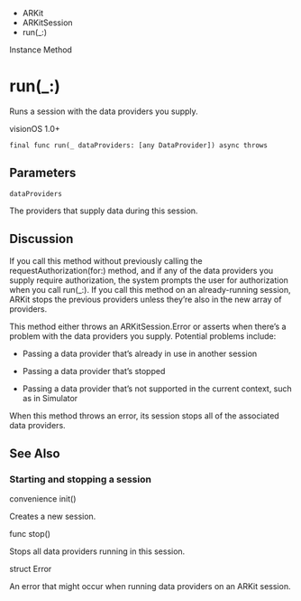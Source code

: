 

- ARKit
- ARKitSession
-  run(\_:) 

Instance Method

# run(\_:)

Runs a session with the data providers you supply.

visionOS 1.0+

``` source
final func run(_ dataProviders: [any DataProvider]) async throws
```

## Parameters 

`dataProviders`  

The providers that supply data during this session.

## Discussion

If you call this method without previously calling the requestAuthorization(for:) method, and if any of the data providers you supply require authorization, the system prompts the user for authorization when you call run(_:). If you call this method on an already-running session, ARKit stops the previous providers unless they’re also in the new array of providers.

This method either throws an ARKitSession.Error or asserts when there’s a problem with the data providers you supply. Potential problems include:

- Passing a data provider that’s already in use in another session

- Passing a data provider that’s stopped

- Passing a data provider that’s not supported in the current context, such as in Simulator

When this method throws an error, its session stops all of the associated data providers.

## See Also

### Starting and stopping a session

convenience init()

Creates a new session.

func stop()

Stops all data providers running in this session.

struct Error

An error that might occur when running data providers on an ARKit session.

